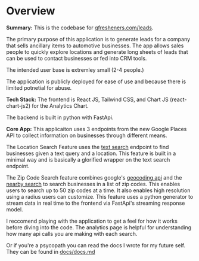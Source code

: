 # Overview

**Summary:**
This is the codebase for [qfresheners.com/leads](https://www.qfresheners.com/leads).

The primary purpose of this application is to generate leads for a company that sells ancillary items to automotive businesses. The app allows sales people to quickly explore locations and generate long sheets of leads that can be used to contact businesses or fed into CRM tools.

The intended user base is extremley small (2-4 people.)

The application is publicly deployed for ease of use and because there is limited potnetial for abuse.

**Tech Stack:** 
The frontend is React JS, Tailwind CSS, and Chart JS (react-chart-js2) for the Analytics Chart. 

The backend is built in python with FastApi. 

**Core App:**
This applicaiton uses 3 endpoints from the new Google Places API to collect information on businesses through different means. 

The Location Search Feature uses the [text search](https://developers.google.com/maps/documentation/places/web-service/text-search) endpoint to find businesses given a text query and a location. This feature is built in a minimal way and is basically a glorified wrapper on the text search endpoint. 

The Zip Code Search feature combines google's [geocoding api](https://developers.google.com/maps/documentation/geocoding/overview) and the [nearby search](https://developers.google.com/maps/documentation/places/web-service/nearby-search) to search businesses in a list of zip codes. This enables users to search up to 50 zip codes at a time. It also enables high resolution using a radius users can customize. This feature uses a python generator to stream data in real time to the frontend via FastApi's streaming response model. 

I reccomend playing with the application to get a feel for how it works before diving into the code. The analytics page is helpful for understanding how many api calls you are making with each search. 

Or if you're a psycopath you can read the docs I wrote for my future self. They can be found in [docs/docs.md](docs/docs.md)